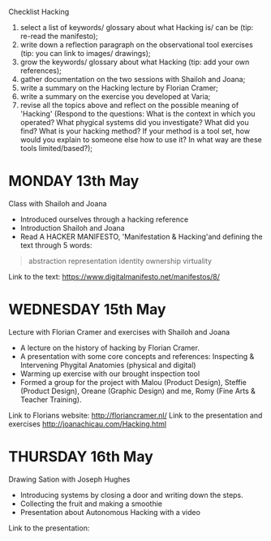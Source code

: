 Checklist Hacking
1. select a list of keywords/ glossary about what Hacking is/ can be (tip: re-read the manifesto);
2. write down a reflection paragraph on the observational tool exercises (tip: you can link to images/ drawings);
3. grow the keywords/ glossary about what Hacking (tip: add your own references);
4. gather documentation on the two sessions with Shailoh and Joana;
5. write a summary on the Hacking lecture by Florian Cramer;
6. write a summary on the exercise you developed at Varia;
7. revise all the topics above and reflect on the possible meaning of 'Hacking' (Respond to the questions: What is the context in which you operated? What phygical systems did you investigate? What did you find? What is your hacking method? If your method is a tool set, how would you explain to someone else how to use it? In what way are these tools limited/based?);

# MONDAY 13th May
Class with Shailoh and Joana

- Introduced ourselves through a hacking reference
- Introduction Shailoh and Joana
- Read A HACKER MANIFESTO, 'Manifestation & Hacking'and defining the text through 5 words:
> abstraction
> representation
> identity
> ownership
> virtuality

Link to the text: https://www.digitalmanifesto.net/manifestos/8/

# WEDNESDAY 15th May
Lecture with Florian Cramer and exercises with Shailoh and Joana

- A lecture on the history of hacking by Florian Cramer.
- A presentation with some core concepts and references: Inspecting & Intervening Phygital Anatomies (physical and digital)
- Warming up exercise with our brought inspection tool
- Formed a group for the project with Malou (Product Design), Steffie (Product Design), Oreane (Graphic Design) and me, Romy (Fine Arts & Teacher Training).

Link to Florians website: http://floriancramer.nl/ 
Link to the presentation and exercises http://joanachicau.com/Hacking.html

# THURSDAY 16th May
Drawing Sation with Joseph Hughes

- Introducing systems by closing a door and writing down the steps.
- Collecting the fruit and making a smoothie
- Presentation about Autonomous Hacking with a video

Link to the presentation: 
